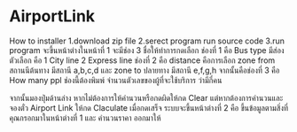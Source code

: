 # AirportLink
How to installer 1.download zip file 2.serect program run source code 3.run program  จะขึ้นหน้าต่างในหน้าที่ 1 
จะมีช่อง 3 ชื่อให้ทำการกดเลือก 
ช่องที่ 1 คือ Bus type มีส่องตัวเลือก
คือ 1 City line 2 Express line 
ช่องที่ 2 คือ distance คือการเลือก zone from สถานนีต้นทาง มีสถานี a,b,c,d และ zone to ปลายทาง มีสถานี  e,f,g,h จากนั้นคือช่องที่ 3 คือ How many ppl ช่องนี้ต้องพิมพ์ จำนวนตัวเลขของผู้ที่จะใช้บริการ ว่ามีกี่คน 

จากนั้นมองปุ่มด้านล่าง 
หากไม่ต้องการให้คำนวนหรือกดผิดให้กด Clear แต่หากต้องการคำนวนและจองตั๋ว Airport Link ให้กด Claculate  เมื่อกดเสร็จ ระบบจะขึ้นหน้าต่างที่ 2 คือ ขึ้นข้อมูลตามสิ่งที่คุณกรอกมาในหน้าต่างที่ 1 และ คำนวนราคา ออกมาให้
